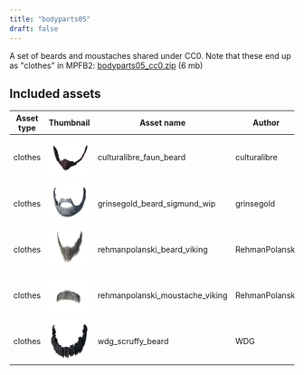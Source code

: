 ```yaml
---
title: "bodyparts05"
draft: false
---
```


A set of beards and moustaches shared under CC0. Note that these end up as "clothes" in MPFB2: [bodyparts05_cc0.zip](http://files.makehumancommunity.org/asset_packs/bodyparts05/bodyparts05_cc0.zip) (6 mb)


## Included assets

| Asset type | Thumbnail | Asset name | Author | Source | License |
| ---------- | --------- | ---------- | ------ | ------ | ------- |
| clothes | ![culturalibre_faun_beard.png](culturalibre_faun_beard.png) | culturalibre_faun_beard | culturalibre | [asset repo](http://www.makehumancommunity.org/node/2356) | CC0 |
| clothes | ![grinsegold_beard_sigmund_wip.png](grinsegold_beard_sigmund_wip.png) | grinsegold_beard_sigmund_wip | grinsegold | [asset repo](http://www.makehumancommunity.org/node/877) | CC0 |
| clothes | ![rehmanpolanski_beard_viking.png](rehmanpolanski_beard_viking.png) | rehmanpolanski_beard_viking | RehmanPolanski | [asset repo](http://www.makehumancommunity.org/node/2614) | CC0 |
| clothes | ![rehmanpolanski_moustache_viking.png](rehmanpolanski_moustache_viking.png) | rehmanpolanski_moustache_viking | RehmanPolanski | [asset repo](http://www.makehumancommunity.org/node/2615) | CC0 |
| clothes | ![wdg_scruffy_beard.png](wdg_scruffy_beard.png) | wdg_scruffy_beard | WDG | [asset repo](http://www.makehumancommunity.org/node/1769) | CC0 |
